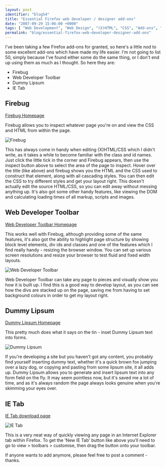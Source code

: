 ```yaml
---
layout: post
identifier: "blog54"
title: "Essential Firefox web developer / designer add-ons"
date: "2007-09-29 15:06:00 +0000"
tags: [ "Web Development", "Web Design", "(X)HTML", "CSS", "Add-ons", "Plug-ins" ]
permalink: "blog/essential-firefox-web-developer-designer-add-ons"
---
```

I've been taking a few Firefox add-ons for granted, so here's a little nod to some excellent add-ons which have made my life easier. I'm not going to list 50, simply because I've found either some do the same thing, or I don't end up using them as much as I thought. So here they are:

* Firebug
* Web Developer Toolbar
* Dummy Lipsum
* IE Tab

<!--more-->

## Firebug

[Firebug Homepage](https://addons.mozilla.org/en-US/firefox/addon/1843)

Firebug allows you to inspect whatever page you're on and view the CSS and HTML from within the page.

![Firebug](/uploads/firebug.png)

This has always come in handy when editing (X)HTML/CSS which I didn't write, as it takes a while to become familiar with the class and id names. Just click the little tick in the corner and Firebug appears, then use the inspect button above to select the area of the page to inspect. Hover over the title (like above) and firebug shows you the HTML and the CSS used to construct that element, along with all cascading styles. You can then edit the CSS to try different styles and get your layout right. This doesn't actually edit the source HTML/CSS, so you can edit away without messing anything up. It's also got some other handy features, like viewing the DOM and calculating loading times of all markup, scripts and images.

## Web Developer Toolbar

[Web Developer Toolbar Homepage](https://addons.mozilla.org/en-US/firefox/addon/60)

This works well with Firebug, although providing some of the same features, it's also got the ability to highlight page structure by showing block level elements, div ids and classes and one of the features which I find really handy - resizing the browser window. You can set up various screen resolutions and resize your browser to test fluid and fixed width layouts.

![Web Developer Toolbar](/uploads/web-developer-toolbar.png)

Web Developer Toolbar can take any page to pieces and visually show you how it is built up. I find this is a good way to develop layout, as you can see how the divs are stacked up on the page, saving me from having to set background colours in order to get my layout right.

## Dummy Lipsum

[Dummy Lipsum Homepage](https://addons.mozilla.org/en-US/firefox/addon/2064)

This pretty much does what it says on the tin - inset Dummy Lipsum text into forms.

![Dummy Lipsum](/uploads/dummy-lipsum.png)

If you're developing a site but you haven't got any content, you probably find yourself inserting dummy text, whether it's a quick brown fox jumping over a lazy dog, or copying and pasting from some lipsum site, it all adds up. Dummy Lipsum allows you to generate and insert lipsum text into any form field on the fly. It may seem pointless now, but it's saved me a lot of time, and as it's always random the page always looks genuine when you're skimming your eyes over.

## IE Tab

[IE Tab download page](https://addons.mozilla.org/en-US/firefox/addon/1419)

![IE Tab](/uploads/IETab.jpg)

This is a very neat way of quickly viewing any page in an Internet Explorer tab within Firefox. To get the 'New IE Tab' button like above you'll need to go to view > toolbars > customise, then drag the button onto your toolbar.

If anyone wants to add anymore, please feel free to post a comment - thanks.